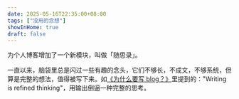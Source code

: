```yaml
---
date: 2025-05-16T22:35:00+08:00
tags: ["没用的念想"]
showInHome: true
draft: false
---
```


为个人博客增加了一个新模块，叫做「随思录」。

一直以来，脑袋里总是闪过一些有趣的念头，它们不够长，不成文，不够系统，但算是完整的想法，值得被写下来。如[《为什么要写 blog？》](/posts/why-start-blogging/)里提到的："Writing is refined thinking"，用输出倒逼一种完整的思考。
